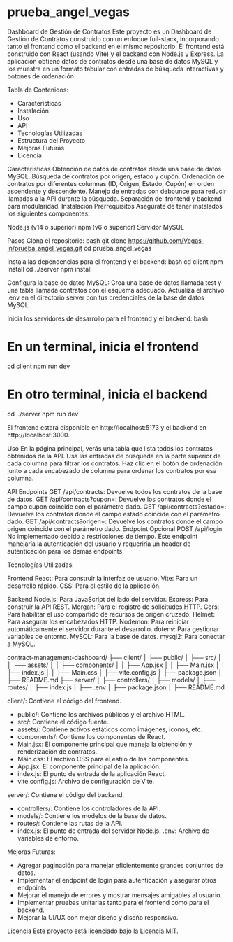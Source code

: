 # prueba_angel_vegas

Dashboard de Gestión de Contratos
Este proyecto es un Dashboard de Gestión de Contratos construido con un enfoque full-stack, incorporando tanto el frontend como el backend en el mismo repositorio. El frontend está construido con React (usando Vite) y el backend con Node.js y Express. La aplicación obtiene datos de contratos desde una base de datos MySQL y los muestra en un formato tabular con entradas de búsqueda interactivas y botones de ordenación.

Tabla de Contenidos:
- Características
- Instalación
- Uso
- API
- Tecnologías Utilizadas
- Estructura del Proyecto
- Mejoras Futuras
- Licencia
  
Características
Obtención de datos de contratos desde una base de datos MySQL.
Búsqueda de contratos por origen, estado y cupón.
Ordenación de contratos por diferentes columnas (ID, Origen, Estado, Cupón) en orden ascendente y descendente.
Manejo de entradas con debounce para reducir llamadas a la API durante la búsqueda.
Separación del frontend y backend para modularidad.
Instalación
Prerrequisitos
Asegúrate de tener instalados los siguientes componentes:

Node.js (v14 o superior)
npm (v6 o superior)
Servidor MySQL

Pasos
Clona el repositorio:
bash
git clone https://github.com/Vegas-in/prueba_angel_vegas.git
cd prueba_angel_vegas

Instala las dependencias para el frontend y el backend:
bash
cd client
npm install
cd ../server
npm install

Configura la base de datos MySQL:
Crea una base de datos llamada test y una tabla llamada contratos con el esquema adecuado.
Actualiza el archivo .env en el directorio server con tus credenciales de la base de datos MySQL.

Inicia los servidores de desarrollo para el frontend y el backend:
bash

# En un terminal, inicia el frontend
cd client
npm run dev

# En otro terminal, inicia el backend
cd ../server
npm run dev

El frontend estará disponible en http://localhost:5173 y el backend en http://localhost:3000.

Uso
En la página principal, verás una tabla que lista todos los contratos obtenidos de la API.
Usa las entradas de búsqueda en la parte superior de cada columna para filtrar los contratos.
Haz clic en el botón de ordenación junto a cada encabezado de columna para ordenar los contratos por esa columna.

API
Endpoints
GET /api/contracts: Devuelve todos los contratos de la base de datos.
GET /api/contracts?cupon=<cupon>: Devuelve los contratos donde el campo cupon coincide con el parámetro dado.
GET /api/contracts?estado=<estado>: Devuelve los contratos donde el campo estado coincide con el parámetro dado.
GET /api/contracts?origen=<origen>: Devuelve los contratos donde el campo origen coincide con el parámetro dado.
Endpoint Opcional
POST /api/login: No implementado debido a restricciones de tiempo. Este endpoint manejaría la autenticación del usuario y requeriría un header de autenticación para los demás endpoints.

Tecnologías Utilizadas:

Frontend
React: Para construir la interfaz de usuario.
Vite: Para un desarrollo rápido.
CSS: Para el estilo de la aplicación.

Backend
Node.js: Para JavaScript del lado del servidor.
Express: Para construir la API REST.
Morgan: Para el registro de solicitudes HTTP.
Cors: Para habilitar el uso compartido de recursos de origen cruzado.
Helmet: Para asegurar los encabezados HTTP.
Nodemon: Para reiniciar automáticamente el servidor durante el desarrollo.
dotenv: Para gestionar variables de entorno.
MySQL: Para la base de datos.
mysql2: Para conectar a MySQL.

contract-management-dashboard/
├── client/
│   ├── public/
│   ├── src/
│   │   ├── assets/
│   │   ├── components/
│   │   ├── App.jsx
│   │   ├── Main.jsx
│   │   ├── index.js
│   │   ├── Main.css
│   ├── vite.config.js
│   ├── package.json
│   ├── README.md
├── server/
│   ├── controllers/
│   ├── models/
│   ├── routes/
│   ├── index.js
│   ├── .env
│   ├── package.json
│   ├── README.md


client/: Contiene el código del frontend.
 - public/: Contiene los archivos públicos y el archivo HTML.
 - src/: Contiene el código fuente.
  - assets/: Contiene activos estáticos como imágenes, iconos, etc.
  - components/: Contiene los componentes de React.
   - Main.jsx: El componente principal que maneja la obtención y renderización de contratos.
   - Main.css: El archivo CSS para el estilo de los componentes.
 - App.jsx: El componente principal de la aplicación.
 - index.js: El punto de entrada de la aplicación React.
 - vite.config.js: Archivo de configuración de Vite.
  
server/: Contiene el código del backend.
- controllers/: Contiene los controladores de la API.
- models/: Contiene los modelos de la base de datos.
- routes/: Contiene las rutas de la API.
- index.js: El punto de entrada del servidor Node.js.
.env: Archivo de variables de entorno.

Mejoras Futuras:

- Agregar paginación para manejar eficientemente grandes conjuntos de datos.
- Implementar el endpoint de login para autenticación y asegurar otros endpoints.
- Mejorar el manejo de errores y mostrar mensajes amigables al usuario.
- Implementar pruebas unitarias tanto para el frontend como para el backend.
- Mejorar la UI/UX con mejor diseño y diseño responsivo.

Licencia
Este proyecto está licenciado bajo la Licencia MIT.
